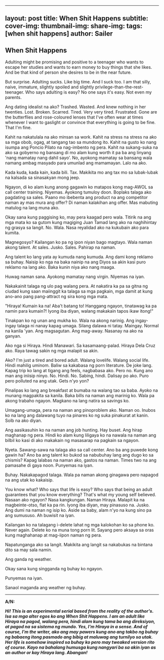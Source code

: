 
---
layout: post 
title: When Shit Happens 
subtitle: 
cover-img:
thumbnail-img:
share-img:
tags: [when shit happens] 
author: Sailer 
---


## When Shit Happens


Adulting might be promising and positive to a teenager who wants to escape her studies and wants to earn money to buy things that she likes. And be that kind of person she desires to be in the near future. 

But surprise. Adulting sucks. Like big time. And I suck too. I am that silly, naive, immature, slightly spoiled and slightly privilege-than-the-rest-teenager. Who says adulting is easy? No one says it's easy. Not even my parents. 

Ang dating idealist na ako? Trashed. Wasted. And knew nothing in her twenties. Lost. Broken. Scarred. Tired. Very very tired. Frustrated. Gone are the butterflies and rose-coloured lenses that I've often wear at times whenever I want to gaslight or convince that everything is going to be fine. That I'm fine. 

Kahit na nakatulala na ako minsan sa work. Kahit na stress na stress na ako sa mga obob, ogag, at tangang tao sa mundong ito. Kahit na gusto ko nang isumpa ang Poncio Pilato na nag-imbento ng pera. Kahit na sukang-suka na ako sa gobyerno ng bansang di mo alam kung worth it pa ba ang linyang 'nang mamatay nang dahil sayo'. No, ayokong mamatay sa bansang wala namang ambag masyado para umunlad ang mamamayan. Lalo na ako. 

Kada kuda, kada kain, kada bili. Tax. Makikita mo ang tax mo sa lubak-lubak na kalsada sa sinasakyan mong jeep. 

Ngayon, di ko alam kung anong gagawin ko matapos kong mag-AWOL sa call center training. Niyemas. Ayokong tumuloy doon. Boplaks talaga ako pagdating sa sales. Paano mo ibebenta ang product na ang competitor naman ay mas mura ang offer?  Di naman kalakihan ang offer. Mas mabuting matulog na lang muna ako. 

Okay sana kung paggising ko, may pera kaagad pero wala. Titirik na ang mga mata ko sa gutom kung magiging Juan Tamad lang ako na naghihintay ng grasya sa langit. No. Wala. Nasa reyalidad ako na kukubain ako para kumita. 

Magnegosyo? Kailangan ko pa ng ipon niyan bago magtayo. Wala naman akong talent. At sales. Jusko. Sales. Pahirap na naman. 

Ang talent ko lang yata ay kumuda nang kumuda. Ang dami kong reklamo sa buhay. Naisip ko nga na baka nainip na ang Diyos sa akin kasi puro reklamo na lang ako. Baka kunin niya ako nang maaga. 

Huwag naman sana. Ayokong mamatay nang virgin. Niyemas na iyan. 

Nakakainit talaga ng ulo pag walang pera. At nakatira ka pa sa gitna ng ciudad kung saan maiinggit ka talaga sa mga pagkain, mga damit at kung ano-ano pang pang-attract ng sira kong mga mata. 

"Hiraya! Kumain ka na! Aba't batang to! Hanggang ngayon, tinatawag ka pa namin para kumain?! Iyong iba diyan, walang makakain tapos ikaw itong!" 

Tinakpan ko ng unan ang mukha ko. Wala na akong narinig. Ang ingay-ingay talaga ni nanay kapag umaga. Silang dalawa ni tatay. Maingay. Normal na kanila 'yan. Ang magsagutan. Ang mag-away. Nasanay na ako na ganyan. 

Ako nga si Hiraya. Hindi Manawari. Sa kasamaang-palad. Hiraya Dela Cruz ako. Raya tawag sakin ng mga malapit sa akin. 

Ako? I'm just a tired and bored adult. Walang lovelife. Walang social life. Hindi mahilig uminom. Baliw sa kakabasa ng porn literature. De joke lang. Kapag trip ko lang at tigang ang feels, nagbabasa ako. Pero no. Kung ano man ang iniisip ninyo. No. Hindi. No. Sabing, hindi. Dalisay po ako. Puro pero polluted na ang utak. Gets n'yo yon? 

Pinalipas ko lang ang breakfast at bumaba na walang tao sa baba. Ayoko na munang magpakita sa kanila. Baka bills na naman ang marinig ko. Wala pa akong trabaho ngayon. Magkano na lang natira sa savings ko. 

Umagang-umaga, pera na naman ang pinoproblem ako. Naman oo. Inubos ko na lang ang dalawang tuyo na pinares ko ng suka pinakurat at kanin. Solb na ako diyan. 

Ang aasikasuhin ko na naman ang job hunting. Hay buset. Ang hirap maghanap ng pera. Hindi ko alam kung liligaya ko na nawala na naman ang bilbil ko kasi di ako makakain ng masasarap na pagkain sa ngayon. 

Nyeta. Sawang-sawa na talaga ako sa call center. Ano ba ang puwede kong gawin ha? Ano ba ang talent ko bukod sa nabubuhay lang ang dugo ko sa chismis? Kapag lalabas na naman ako, gastos na naman. Times two na ang pamasahe di gaya noon. Punyemas na iyan. 

Buhay. Nakakapagod talaga. Wala pa naman akong ginagawa pero napagod na ang utak ko kakaisip. 

You know what? Who says that life is easy? Who says that being an adult guarantees that you know everything? That's what my young self believed. Nasaan ako ngayon? Nasa kangkungan. Naman Hiraya. Malapit ka na magbeinte-otso, flat ka pa rin. Iyong iba diyan, may pinasuso na. Jusko. Ang dumi na naman ng isip ko. Aside sa baby, alam n'yo na kung sino pa ang sumususo. Ah buwisit na iyan. 

Kailangan ko na talagang i-delete lahat ng mga kalokohan ko sa phone ko. Never again. Delete ko na muna tong porn lit. Sayang pero aksaya sa oras kung maghahanap at mag-iipon naman ng pera. 

Napatunganga ako sa langit. Makikita ang langit sa nakabukas na bintana dito sa may sala namin. 

Ang ganda ng weather. 

Okay sana kung singganda ng buhay ko ngayon. 

Punyemas na iyan. 

Sanaol maganda ang weather ng buhay. 


***


**A/N:**

***Hi! This is an experimental serial based from the reality of the author's. Isa sa mga alter egos ko ang When Shit Happens. I am an adult like Hiraya na pagod, walang pera, hindi alam kung tama ba ang direksiyon, at pagod na sa sistema ng mundo. Yes, I'm Hiraya in a sense. And of course, I'm the writer, ako ang may pawers kung ano ang takbo ng buhay ng babaeng itong pasmado ang bibig at maluwag ang turnilyo sa utak. Her life is somehow inspired sa buhay ko pero may tweaked version rito of course. Kayo na bahalang humusga kung nangyari ba sa akin iyan as an author or kay Hiraya lang. Abangan!***
